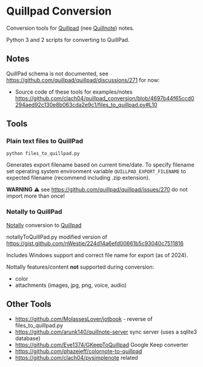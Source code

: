 # Quillpad Conversion

Conversion tools for [Quillpad](https://github.com/quillpad/quillpad) (nee [Quillnote](https://github.com/msoultanidis/quillnote)) notes.

Python 3 and 2 scripts for converting to QuillPad.

## Notes

QuillPad schema is not documented, see https://github.com/quillpad/quillpad/discussions/271 for now:

  * Source code of these tools for examples/notes https://github.com/clach04/quillpad_conversion/blob/4697b44f65ccd0294aed92c130e8b063cda2e9c1/files_to_quillpad.py#L10

## Tools

### Plain text files to QuillPad

    python files_to_quillpad.py

Generates export filename based on current time/date. To specify
filename set operating system environment variable
`QUILLPAD_EXPORT_FILENAME` to expected filename (recommend
including .zip extension).

**WARNING** ⚠️ see https://github.com/quillpad/quillpad/issues/270 do not import more than once!

### Notally to QuillPad

[Notally](https://github.com/OmGodse/Notally) conversion to [Quillpad](https://github.com/quillpad/quillpad)

notallyToQuillPad.py modified version of https://gist.github.com/nWestie/224d14a6efd00661b5c93040c7511816

Includes Windows support and correct file name for export (as of 2024).

Nottally features/content **not** supported during conversion:

  * color
  * attachments (images, jpg, png, voice, audio)

## Other Tools

  * https://github.com/MolassesLover/jotbook - reverse of files_to_quillpad.py
  * https://github.com/arunk140/quillnote-server sync server (uses a sqlite3 database)
  * https://github.com/Eve1374/GKeepToQuillpad Google Keep converter
  * https://github.com/phazejeff/colornote-to-quillpad
  * https://github.com/clach04/pysimplenote related

